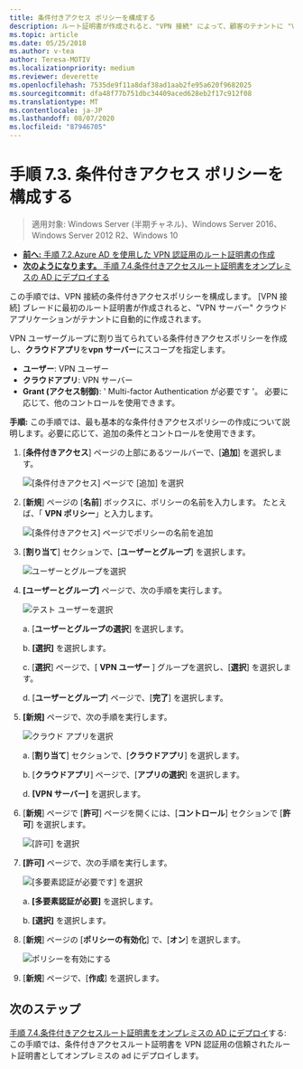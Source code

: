 ```yaml
---
title: 条件付きアクセス ポリシーを構成する
description: ルート証明書が作成されると、"VPN 接続" によって、顧客のテナントに "VPN サーバー" クラウドアプリケーションの作成がトリガーされます。
ms.topic: article
ms.date: 05/25/2018
ms.author: v-tea
author: Teresa-MOTIV
ms.localizationpriority: medium
ms.reviewer: deverette
ms.openlocfilehash: 7535de9f11a8daf38ad1aab2fe95a620f9682025
ms.sourcegitcommit: dfa48f77b751dbc34409aced628eb2f17c912f08
ms.translationtype: MT
ms.contentlocale: ja-JP
ms.lasthandoff: 08/07/2020
ms.locfileid: "87946705"
---
```

# <a name="step-73-configure-the-conditional-access-policy"></a>手順 7.3.  条件付きアクセス ポリシーを構成する

>適用対象: Windows Server (半期チャネル)、Windows Server 2016、Windows Server 2012 R2、Windows 10

- [**前へ:** 手順 7.2.Azure AD を使用した VPN 認証用のルート証明書の作成](vpn-create-root-cert-for-vpn-auth-azure-ad.md)
- [**次のようになります。** 手順 7.4.条件付きアクセスルート証明書をオンプレミスの AD にデプロイする](vpn-deploy-cond-access-root-cert-to-on-premise-ad.md)

この手順では、VPN 接続の条件付きアクセスポリシーを構成します。 [VPN 接続] ブレードに最初のルート証明書が作成されると、"VPN サーバー" クラウドアプリケーションがテナントに自動的に作成されます。

VPN ユーザーグループに割り当てられている条件付きアクセスポリシーを作成し、**クラウドアプリ**を**vpn サーバー**にスコープを指定します。

- **ユーザー**: VPN ユーザー
- **クラウドアプリ**: VPN サーバー
- **Grant (アクセス制御)**: ' Multi-factor Authentication が必要です '。 必要に応じて、他のコントロールを使用できます。

**手順:** この手順では、最も基本的な条件付きアクセスポリシーの作成について説明します。必要に応じて、追加の条件とコントロールを使用できます。


1. [**条件付きアクセス**] ページの上部にあるツールバーで、[**追加**] を選択します。

    ![[条件付きアクセス] ページで [追加] を選択](../../media/Always-On-Vpn/07.png)

2. [**新規**] ページの [**名前**] ボックスに、ポリシーの名前を入力します。 たとえば、「 **VPN ポリシー**」と入力します。

    ![[条件付きアクセス] ページでポリシーの名前を追加](../../media/Always-On-Vpn/08.png)

3. [**割り当て**] セクションで、[**ユーザーとグループ**] を選択します。

    ![ユーザーとグループを選択](../../media/Always-On-Vpn/09.png)

4. **[ユーザーとグループ]** ページで、次の手順を実行します。

    ![テスト ユーザーを選択](../../media/Always-On-Vpn/10.png)

    a. [**ユーザーとグループの選択**] を選択します。

    b. **[選択]** を選択します。

    c. [**選択**] ページで、[ **VPN ユーザー** ] グループを選択し、[**選択**] を選択します。

    d. [**ユーザーとグループ**] ページで、[**完了**] を選択します。

5. **[新規]** ページで、次の手順を実行します。

    ![クラウド アプリを選択](../../media/Always-On-Vpn/11.png)

    a. [**割り当て**] セクションで、[**クラウドアプリ**] を選択します。

    b. [**クラウドアプリ**] ページで、[**アプリの選択**] を選択します。

    d. **[VPN サーバー]** を選択します。

6.  [**新規**] ページで [**許可**] ページを開くには、[**コントロール**] セクションで [**許可**] を選択します。

    ![[許可] を選択](../../media/Always-On-Vpn/13.png)

7.  **[許可]** ページで、次の手順を実行します。

    ![[多要素認証が必要です] を選択](../../media/Always-On-Vpn/14.png)

    a. **[多要素認証が必要]** を選択します。

    b. **[選択]** を選択します。

8.  [**新規**] ページの [**ポリシーの有効化**] で、[**オン**] を選択します。

    ![ポリシーを有効にする](../../media/Always-On-Vpn/15.png)

9.  [**新規**] ページで、[**作成**] を選択します。


## <a name="next-steps"></a>次のステップ
[手順 7.4.条件付きアクセスルート証明書をオンプレミスの AD にデプロイ](vpn-deploy-cond-access-root-cert-to-on-premise-ad.md)する: この手順では、条件付きアクセスルート証明書を VPN 認証用の信頼されたルート証明書としてオンプレミスの ad にデプロイします。
